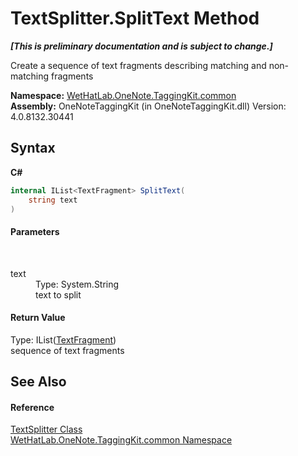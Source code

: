 # TextSplitter.SplitText Method 
 _**\[This is preliminary documentation and is subject to change.\]**_

Create a sequence of text fragments describing matching and non-matching fragments

**Namespace:**&nbsp;<a href="bcdbab9c-63d1-48a4-6937-af53fb8d9a55">WetHatLab.OneNote.TaggingKit.common</a><br />**Assembly:**&nbsp;OneNoteTaggingKit (in OneNoteTaggingKit.dll) Version: 4.0.8132.30441

## Syntax

**C#**<br />
``` C#
internal IList<TextFragment> SplitText(
	string text
)
```


#### Parameters
&nbsp;<dl><dt>text</dt><dd>Type: System.String<br />text to split</dd></dl>

#### Return Value
Type: IList(<a href="f320e495-7b74-f8c1-98f7-e408d87aac42">TextFragment</a>)<br />sequence of text fragments

## See Also


#### Reference
<a href="5c86e52d-3022-b69b-22dd-5f5b010b0710">TextSplitter Class</a><br /><a href="bcdbab9c-63d1-48a4-6937-af53fb8d9a55">WetHatLab.OneNote.TaggingKit.common Namespace</a><br />